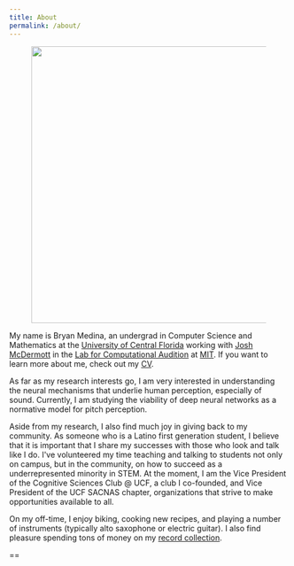 ```yaml
---
title: About
permalink: /about/
---
```



<figure><center>
  <img width="500" src="/images/medina.jpg" data-action="zoom"/>
</center></figure>


My name is Bryan Medina, an undergrad in Computer Science and Mathematics at the [University of Central Florida](https://www.ucf.edu/) working with [Josh McDermott](https://web.mit.edu/jhm/www/) in the [Lab for Computational Audition](http://mcdermottlab.mit.edu/) at [MIT](http://web.mit.edu/).
If you want to learn more about me, check out my [CV](/cv).


As far as my research interests go, I am very interested in understanding the neural mechanisms that underlie human perception, especially of sound. Currently, I am studying the viability of deep neural networks as a normative model for pitch perception.

Aside from my research, I also find much joy in giving back to my community. As someone who is a Latino first generation student, I believe that it is important that I share my successes with those who look and talk like I do. I've volunteered my time teaching and talking to students not only on campus, but in the community, on how to succeed as a underrepresented minority in STEM. At the moment, I am the Vice President of the Cognitive Sciences Club @ UCF, a club I co-founded, and Vice President of the UCF SACNAS chapter, organizations that strive to make opportunities available to all.

On my off-time, I enjoy biking, cooking new recipes, and playing a number of instruments (typically alto saxophone or electric guitar). I also find pleasure spending tons of money on my [record collection](https://www.discogs.com/user/bj_medina/collection).

==